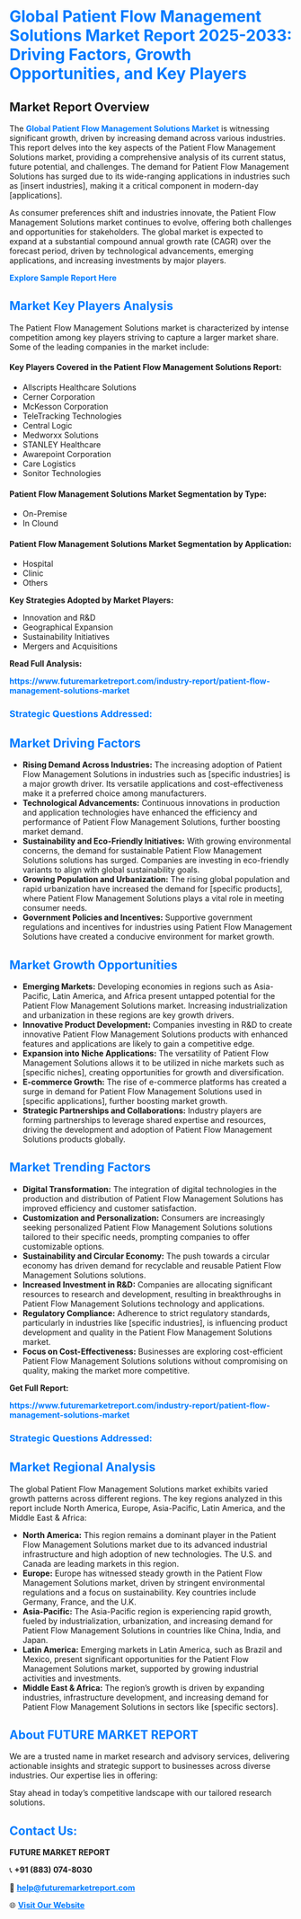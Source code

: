 <h1 style="color: #007BFF;">Global Patient Flow Management Solutions Market Report 2025-2033: Driving Factors, Growth Opportunities, and Key Players</h1>

<section id="overview">
<h2>Market Report Overview</h2>
<p>The <a href="https://www.futuremarketreport.com/industry-report/patient-flow-management-solutions-market" style="color: #007BFF; text-decoration: none;"><strong>Global Patient Flow Management Solutions Market</strong></a> is witnessing significant growth, driven by increasing demand across various industries. This report delves into the key aspects of the Patient Flow Management Solutions market, providing a comprehensive analysis of its current status, future potential, and challenges. The demand for Patient Flow Management Solutions has surged due to its wide-ranging applications in industries such as [insert industries], making it a critical component in modern-day [applications].</p>
<p>As consumer preferences shift and industries innovate, the Patient Flow Management Solutions market continues to evolve, offering both challenges and opportunities for stakeholders. The global market is expected to expand at a substantial compound annual growth rate (CAGR) over the forecast period, driven by technological advancements, emerging applications, and increasing investments by major players.</p>
</section>

<section id="overview">
<p><a href="https://www.futuremarketreport.com/request-sample/reportId=54944" style="color: #007BFF; text-decoration: none;"><strong>Explore Sample Report Here</strong></a></p>
</section>

<section id="key-players">
<h2 style="color: #007BFF;">Market Key Players Analysis</h2>
<p>The Patient Flow Management Solutions market is characterized by intense competition among key players striving to capture a larger market share. Some of the leading companies in the market include:</p>
<h4>Key Players Covered in the Patient Flow Management Solutions Report:</h4>
<ul><li>Allscripts Healthcare Solutions</li><li>Cerner Corporation</li><li>McKesson Corporation</li><li>TeleTracking Technologies</li><li>Central Logic</li><li>Medworxx Solutions</li><li>STANLEY Healthcare</li><li>Awarepoint Corporation</li><li>Care Logistics</li><li>Sonitor Technologies</li></ul>
<h4>Patient Flow Management Solutions Market Segmentation by Type:</h4>
<ul><li>On-Premise</li><li>In Clound</li></ul>

<h4>Patient Flow Management Solutions Market Segmentation by Application:</h4>
<ul><li>Hospital</li><li>Clinic</li><li>Others</li></ul>
<p><strong>Key Strategies Adopted by Market Players:</strong></p>
<ul>
<li>Innovation and R&D</li>
<li>Geographical Expansion</li>
<li>Sustainability Initiatives</li>
<li>Mergers and Acquisitions</li>
</ul>
</section>

<section>
<p><strong>Read Full Analysis: </strong></p><a href="https://www.futuremarketreport.com/industry-report/patient-flow-management-solutions-market" style="color: #007BFF; text-decoration: none;"><strong>https://www.futuremarketreport.com/industry-report/patient-flow-management-solutions-market</strong></a>
<h3 style="color: #007BFF;">Strategic Questions Addressed:</h3>
</section>

<section id="driving-factors">
<h2 style="color: #007BFF;">Market Driving Factors</h2>
<ul>
<li><strong>Rising Demand Across Industries:</strong> The increasing adoption of Patient Flow Management Solutions in industries such as [specific industries] is a major growth driver. Its versatile applications and cost-effectiveness make it a preferred choice among manufacturers.</li>
<li><strong>Technological Advancements:</strong> Continuous innovations in production and application technologies have enhanced the efficiency and performance of Patient Flow Management Solutions, further boosting market demand.</li>
<li><strong>Sustainability and Eco-Friendly Initiatives:</strong> With growing environmental concerns, the demand for sustainable Patient Flow Management Solutions solutions has surged. Companies are investing in eco-friendly variants to align with global sustainability goals.</li>
<li><strong>Growing Population and Urbanization:</strong> The rising global population and rapid urbanization have increased the demand for [specific products], where Patient Flow Management Solutions plays a vital role in meeting consumer needs.</li>
<li><strong>Government Policies and Incentives:</strong> Supportive government regulations and incentives for industries using Patient Flow Management Solutions have created a conducive environment for market growth.</li>
</ul>
</section>

<section id="growth-opportunities">
<h2 style="color: #007BFF;">Market Growth Opportunities</h2>
<ul>
<li><strong>Emerging Markets:</strong> Developing economies in regions such as Asia-Pacific, Latin America, and Africa present untapped potential for the Patient Flow Management Solutions market. Increasing industrialization and urbanization in these regions are key growth drivers.</li>
<li><strong>Innovative Product Development:</strong> Companies investing in R&D to create innovative Patient Flow Management Solutions products with enhanced features and applications are likely to gain a competitive edge.</li>
<li><strong>Expansion into Niche Applications:</strong> The versatility of Patient Flow Management Solutions allows it to be utilized in niche markets such as [specific niches], creating opportunities for growth and diversification.</li>
<li><strong>E-commerce Growth:</strong> The rise of e-commerce platforms has created a surge in demand for Patient Flow Management Solutions used in [specific applications], further boosting market growth.</li>
<li><strong>Strategic Partnerships and Collaborations:</strong> Industry players are forming partnerships to leverage shared expertise and resources, driving the development and adoption of Patient Flow Management Solutions products globally.</li>
</ul>
</section>

<section id="trending-factors">
<h2 style="color: #007BFF;">Market Trending Factors</h2>
<ul>
<li><strong>Digital Transformation:</strong> The integration of digital technologies in the production and distribution of Patient Flow Management Solutions has improved efficiency and customer satisfaction.</li>
<li><strong>Customization and Personalization:</strong> Consumers are increasingly seeking personalized Patient Flow Management Solutions solutions tailored to their specific needs, prompting companies to offer customizable options.</li>
<li><strong>Sustainability and Circular Economy:</strong> The push towards a circular economy has driven demand for recyclable and reusable Patient Flow Management Solutions solutions.</li>
<li><strong>Increased Investment in R&D:</strong> Companies are allocating significant resources to research and development, resulting in breakthroughs in Patient Flow Management Solutions technology and applications.</li>
<li><strong>Regulatory Compliance:</strong> Adherence to strict regulatory standards, particularly in industries like [specific industries], is influencing product development and quality in the Patient Flow Management Solutions market.</li>
<li><strong>Focus on Cost-Effectiveness:</strong> Businesses are exploring cost-efficient Patient Flow Management Solutions solutions without compromising on quality, making the market more competitive.</li>
</ul>
</section>

<section>
<p><strong>Get Full Report: </strong></p><a href="https://www.futuremarketreport.com/industry-report/patient-flow-management-solutions-market" style="color: #007BFF; text-decoration: none;"><strong>https://www.futuremarketreport.com/industry-report/patient-flow-management-solutions-market</strong></a>
<h3 style="color: #007BFF;">Strategic Questions Addressed:</h3>
</section>


<section id="regional-analysis">
<h2 style="color: #007BFF;">Market Regional Analysis</h2>
<p>The global Patient Flow Management Solutions market exhibits varied growth patterns across different regions. The key regions analyzed in this report include North America, Europe, Asia-Pacific, Latin America, and the Middle East & Africa:</p>
<ul>
<li><strong>North America:</strong> This region remains a dominant player in the Patient Flow Management Solutions market due to its advanced industrial infrastructure and high adoption of new technologies. The U.S. and Canada are leading markets in this region.</li>
<li><strong>Europe:</strong> Europe has witnessed steady growth in the Patient Flow Management Solutions market, driven by stringent environmental regulations and a focus on sustainability. Key countries include Germany, France, and the U.K.</li>
<li><strong>Asia-Pacific:</strong> The Asia-Pacific region is experiencing rapid growth, fueled by industrialization, urbanization, and increasing demand for Patient Flow Management Solutions in countries like China, India, and Japan.</li>
<li><strong>Latin America:</strong> Emerging markets in Latin America, such as Brazil and Mexico, present significant opportunities for the Patient Flow Management Solutions market, supported by growing industrial activities and investments.</li>
<li><strong>Middle East & Africa:</strong> The region’s growth is driven by expanding industries, infrastructure development, and increasing demand for Patient Flow Management Solutions in sectors like [specific sectors].</li>
</ul>
</section>

<footer>
<h2 style="color: #007BFF;">About FUTURE MARKET REPORT</h2>
<p>We are a trusted name in market research and advisory services, delivering actionable insights and strategic support to businesses across diverse industries. Our expertise lies in offering:</p>

<p>Stay ahead in today’s competitive landscape with our tailored research solutions.</p>

<h2 style="color: #007BFF;">Contact Us:</h2>
<p><strong>FUTURE MARKET REPORT</strong></p>
<p>📞 <strong>+91 (883) 074-8030</strong></p>
<p>📧 <strong><a href="mailto:help@futuremarketreport.com" style="color: #007BFF;">help@futuremarketreport.com</a></strong></p>
<p>🌐 <strong><a href="https://www.futuremarketreport.com/" style="color: #007BFF;">Visit Our Website</a></strong></p>
</footer>
